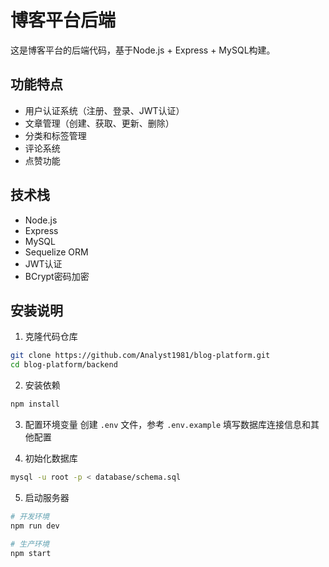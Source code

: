 # 博客平台后端

这是博客平台的后端代码，基于Node.js + Express + MySQL构建。

## 功能特点
- 用户认证系统（注册、登录、JWT认证）
- 文章管理（创建、获取、更新、删除）
- 分类和标签管理
- 评论系统
- 点赞功能

## 技术栈
- Node.js
- Express
- MySQL
- Sequelize ORM
- JWT认证
- BCrypt密码加密

## 安装说明
1. 克隆代码仓库
```bash
git clone https://github.com/Analyst1981/blog-platform.git
cd blog-platform/backend
```

2. 安装依赖
```bash
npm install
```

3. 配置环境变量
创建 `.env` 文件，参考 `.env.example` 填写数据库连接信息和其他配置

4. 初始化数据库
```bash
mysql -u root -p < database/schema.sql
```

5. 启动服务器
```bash
# 开发环境
npm run dev

# 生产环境
npm start
```
